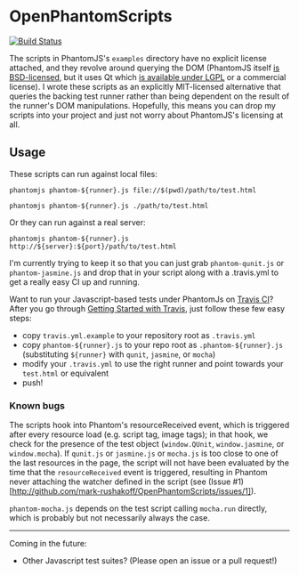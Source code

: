 # OpenPhantomScripts

[![Build Status](https://secure.travis-ci.org/mark-rushakoff/OpenPhantomScripts.png?branch=master)](http://travis-ci.org/mark-rushakoff/OpenPhantomScripts)

The scripts in PhantomJS's `examples` directory have no explicit license attached, and they revolve around querying the DOM (PhantomJS itself [is BSD-licensed](http://github.com/ariya/phantomjs/blob/master/LICENSE.BSD), but it uses Qt which [is available under LGPL](http://qt.nokia.com/products/licensing/) or a commercial license).
I wrote these scripts as an explicitly MIT-licensed alternative that queries the backing test runner rather than being dependent on the result of the runner's DOM manipulations.
Hopefully, this means you can drop my scripts into your project and just not worry about PhantomJS's licensing at all.

## Usage

These scripts can run against local files:

    phantomjs phantom-${runner}.js file://$(pwd)/path/to/test.html

    phantomjs phantom-${runner}.js ./path/to/test.html

Or they can run against a real server:

    phantomjs phantom-${runner}.js http://${server}:${port}/path/to/test.html

I'm currently trying to keep it so that you can just grab `phantom-qunit.js` or `phantom-jasmine.js` and drop that in your script along with a .travis.yml to get a really easy CI up and running.

Want to run your Javascript-based tests under PhantomJs on [Travis CI](http://travis-ci.org/)?
After you go through [Getting Started with Travis](http://about.travis-ci.org/docs/user/getting-started/), just follow these few easy steps:

* copy `travis.yml.example` to your repository root as `.travis.yml`
* copy `phantom-${runner}.js` to your repo root as `.phantom-${runner}.js` (substituting `${runner}` with `qunit`, `jasmine`, or `mocha`)
* modify your `.travis.yml` to use the right runner and point towards your `test.html` or equivalent
* push!

### Known bugs

The scripts hook into Phantom's resourceReceived event, which is triggered after every resource load (e.g. script tag, image tags); in that hook, we check for the presence of the test object (`window.QUnit`, `window.jasmine`, or `window.mocha`).
If `qunit.js` or `jasmine.js` or `mocha.js` is too close to one of the last resources in the page, the script will not have been evaluated by the time that the `resourceReceived` event is triggered, resulting in Phantom never attaching the watcher defined in the script (see (Issue #1)[http://github.com/mark-rushakoff/OpenPhantomScripts/issues/1]).

`phantom-mocha.js` depends on the test script calling `mocha.run` directly, which is probably but not necessarily always the case.

----

Coming in the future:

* Other Javascript test suites? (Please open an issue or a pull request!)
